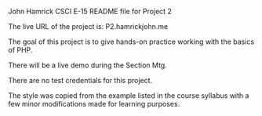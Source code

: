 
John Hamrick
CSCI E-15 README file for Project 2

The live URL of the project is:  P2.hamrickjohn.me


The goal of this project is to give hands-on practice working with the basics of PHP.

There will be a live demo during the Section Mtg.

There are no test credentials for this project.

The style was copied from the example listed in the course syllabus with a few minor modifications made for learning purposes.